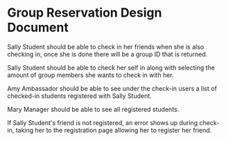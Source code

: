 # Group Reservation Design Document

Sally Student should be able to check in her friends when she is also checking in, once she is done there will be a group ID that is returned.

Sally Student should be able to check her self in along with selecting the amount of group members she wants to check in with her.

Amy Ambassador should be able to see under the check-in users a list of checked-in students registered with Sally Student.

Mary Manager should be able to see all registered students.

If Sally Student's friend is not registered, an error shows up during check-in, taking her to the registration page allowing her to register her friend.
